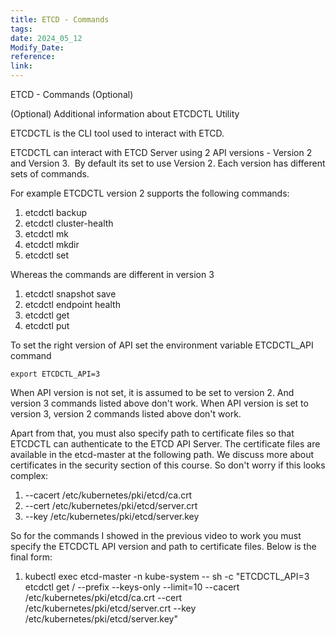 ```yaml
---
title: ETCD - Commands
tags: 
date: 2024_05_12
Modify_Date: 
reference: 
link:
---
```

ETCD - Commands (Optional)

(Optional) Additional information about ETCDCTL Utility  
  
ETCDCTL is the CLI tool used to interact with ETCD.  
  
ETCDCTL can interact with ETCD Server using 2 API versions - Version 2 and Version 3.  By default its set to use Version 2. Each version has different sets of commands.  

For example ETCDCTL version 2 supports the following commands:

1. etcdctl backup
2. etcdctl cluster-health
3. etcdctl mk
4. etcdctl mkdir
5. etcdctl set

Whereas the commands are different in version 3

1. etcdctl snapshot save 
2. etcdctl endpoint health
3. etcdctl get
4. etcdctl put

To set the right version of API set the environment variable ETCDCTL_API command

`export ETCDCTL_API=3`

When API version is not set, it is assumed to be set to version 2. And version 3 commands listed above don't work. When API version is set to version 3, version 2 commands listed above don't work.

Apart from that, you must also specify path to certificate files so that ETCDCTL can authenticate to the ETCD API Server. The certificate files are available in the etcd-master at the following path. We discuss more about certificates in the security section of this course. So don't worry if this looks complex:

1. --cacert /etc/kubernetes/pki/etcd/ca.crt     
2. --cert /etc/kubernetes/pki/etcd/server.crt     
3. --key /etc/kubernetes/pki/etcd/server.key

So for the commands I showed in the previous video to work you must specify the ETCDCTL API version and path to certificate files. Below is the final form:

1. kubectl exec etcd-master -n kube-system -- sh -c "ETCDCTL_API=3 etcdctl get / --prefix --keys-only --limit=10 --cacert /etc/kubernetes/pki/etcd/ca.crt --cert /etc/kubernetes/pki/etcd/server.crt  --key /etc/kubernetes/pki/etcd/server.key"